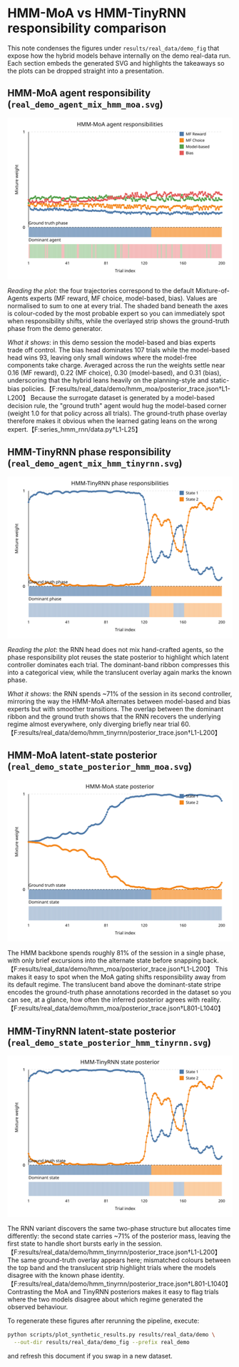 # HMM-MoA vs HMM-TinyRNN responsibility comparison

This note condenses the figures under `results/real_data/demo_fig` that expose how
the hybrid models behave internally on the demo real-data run. Each section embeds
the generated SVG and highlights the takeaways so the plots can be dropped straight
into a presentation.

## HMM-MoA agent responsibility (`real_demo_agent_mix_hmm_moa.svg`)

![HMM-MoA agent mix](./demo_fig/real_demo_agent_mix_hmm_moa.svg)

*Reading the plot*: the four trajectories correspond to the default Mixture-of-Agents
experts (MF reward, MF choice, model-based, bias). Values are normalised to sum to
one at every trial. The shaded band beneath the axes is colour-coded by the most
probable expert so you can immediately spot when responsibility shifts, while the
overlayed strip shows the ground-truth phase from the demo generator.

*What it shows*: in this demo session the model-based and bias experts trade off
control. The bias head dominates 107 trials while the model-based head wins 93,
leaving only small windows where the model-free components take charge. Averaged
across the run the weights settle near 0.16 (MF reward), 0.22 (MF choice), 0.30
(model-based), and 0.31 (bias), underscoring that the hybrid leans heavily on the
planning-style and static-bias policies.【F:results/real_data/demo/hmm_moa/posterior_trace.json†L1-L200】 Because the surrogate
dataset is generated by a model-based decision rule, the "ground truth" agent
would hug the model-based corner (weight 1.0 for that policy across all trials). The
ground-truth phase overlay therefore makes it obvious when the learned gating leans
on the wrong expert.【F:series_hmm_rnn/data.py†L1-L25】

## HMM-TinyRNN phase responsibility (`real_demo_agent_mix_hmm_tinyrnn.svg`)

![HMM-TinyRNN phase mix](./demo_fig/real_demo_agent_mix_hmm_tinyrnn.svg)

*Reading the plot*: the RNN head does not mix hand-crafted agents, so the phase
responsibility plot reuses the state posterior to highlight which latent controller
dominates each trial. The dominant-band ribbon compresses this into a categorical
view, while the translucent overlay again marks the known phase.

*What it shows*: the RNN spends ~71% of the session in its second controller,
mirroring the way the HMM-MoA alternates between model-based and bias experts but
with smoother transitions. The overlap between the dominant ribbon and the ground
truth shows that the RNN recovers the underlying regime almost everywhere, only
diverging briefly near trial 60.【F:results/real_data/demo/hmm_tinyrnn/posterior_trace.json†L1-L200】

## HMM-MoA latent-state posterior (`real_demo_state_posterior_hmm_moa.svg`)

![HMM-MoA state posterior](./demo_fig/real_demo_state_posterior_hmm_moa.svg)

The HMM backbone spends roughly 81% of the session in a single phase, with only
brief excursions into the alternate state before snapping back.【F:results/real_data/demo/hmm_moa/posterior_trace.json†L1-L200】
This makes it easy to spot when the MoA gating shifts responsibility away from its
default regime. The translucent band above the dominant-state stripe encodes the
ground-truth phase annotations recorded in the dataset so you can see, at a glance,
how often the inferred posterior agrees with reality.【F:results/real_data/demo/hmm_moa/posterior_trace.json†L801-L1040】

## HMM-TinyRNN latent-state posterior (`real_demo_state_posterior_hmm_tinyrnn.svg`)

![HMM-TinyRNN state posterior](./demo_fig/real_demo_state_posterior_hmm_tinyrnn.svg)

The RNN variant discovers the same two-phase structure but allocates time
differently: the second state carries ~71% of the posterior mass, leaving the
first state to handle short bursts early in the session.【F:results/real_data/demo/hmm_tinyrnn/posterior_trace.json†L1-L200】 The
same ground-truth overlay appears here; mismatched colours between the top band and
the translucent strip highlight trials where the models disagree with the known
phase identity.【F:results/real_data/demo/hmm_tinyrnn/posterior_trace.json†L801-L1040】 Contrasting the MoA and TinyRNN posteriors
makes it easy to flag trials where the two models disagree about which regime
generated the observed behaviour.

To regenerate these figures after rerunning the pipeline, execute:

```bash
python scripts/plot_synthetic_results.py results/real_data/demo \
  --out-dir results/real_data/demo_fig --prefix real_demo
```

and refresh this document if you swap in a new dataset.
